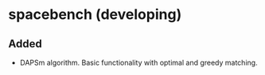 # spacebench (developing)


## Added

- DAPSm algorithm. Basic functionality with optimal and greedy matching.